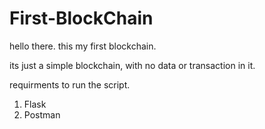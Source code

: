 ﻿# First-BlockChain
hello there.
this my first blockchain.

its just a simple blockchain, with no data or transaction in it.

requirments to run the script.
1) Flask
2) Postman


